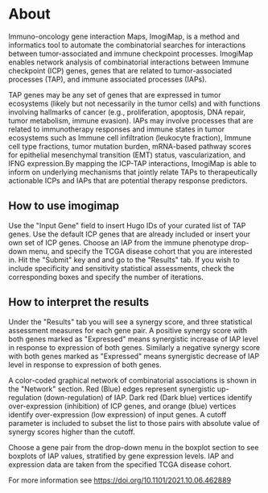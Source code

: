 # About

Immuno-oncology gene interaction Maps, ImogiMap, is a method and
informatics tool to automate the combinatorial searches for interactions between tumor-associated
and immune checkpoint processes. ImogiMap enables network analysis
of combinatorial interactions between Immune checkpoint (ICP) genes, genes that are related to
tumor-associated processes (TAP), and immune associated processes (IAPs). 

TAP genes may be any set of genes that are expressed in tumor ecosystems (likely but not necessarily in the tumor cells) and with functions involving hallmarks of cancer (e.g., proliferation, apoptosis, DNA repair, tumor metabolism, immune evasion). IAPs may involve processes that are related to immunotherapy responses and immune states in tumor ecosystems such as Immune cell infiltration (leukocyte fraction), Immune cell type fractions, tumor mutation burden, mRNA-based pathway scores for epithelial mesenchymal transition (EMT) status, vascularization, and IFNG expression.By mapping the ICP-TAP interactions, ImogiMap is able to inform on underlying mechanisms that jointly relate TAPs to therapeutically actionable ICPs and IAPs that are potential therapy response predictors.

## How to use imogimap
 
Use the "Input Gene" field to insert Hugo IDs of your curated list of TAP genes. Use the default ICP genes that are already included or insert your own set of ICP genes. Choose an IAP from the immune phenotype drop-down menu, and specify the TCGA disease cohort that you are interested in. Hit the  "Submit" key and and go to the "Results" tab. If you wish to include specificity and sensitivity statistical assessments, check the corresponding boxes and specify the number of iterations.


## How to interpret the results

Under the "Results" tab you will see a synergy score, and three statistical assessment measures for each gene pair. A positive synergy score with both genes marked as "Expressed" means synergistic increase of IAP level in response to expression of both genes. Similarly a negative synergy score with both genes marked as "Expressed" means synergistic decrease of IAP level in response to expression of both genes. 

A color-coded graphical network of combinatorial associations is shown in the "Network" section. Red (Blue) edges represent synergistic up-regulation (down-regulation) of IAP. Dark red (Dark blue) vertices identify over-expression (inhibition) of ICP genes, and orange (blue) vertices identify over-expression (low expression) of input genes. A cutoff parameter is included to subset the list to those pairs with absolute value of synergy scores higher than the cutoff. 

Choose a gene pair from the drop-down menu in the boxplot section to see boxplots of IAP values, stratified by gene expression levels. IAP and expression data are taken from the specified TCGA  disease cohort. 

For more information see  https://doi.org/10.1101/2021.10.06.462889

